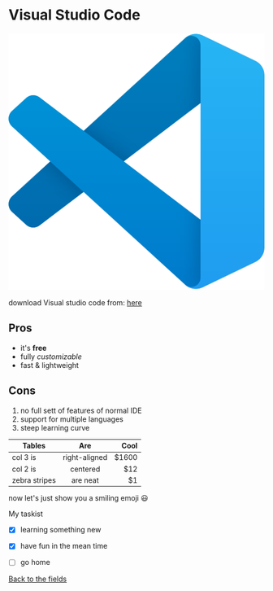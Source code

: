 <h1>Visual Studio Code</h1>

![]( vs_code_image.svg)


download Visual studio code from:
[here](https://code.visualstudio.com/download)

## Pros

 - it's <strong>free</strong>
 - fully <em>customizable</em>
 - fast & lightweight
 
## Cons

1. no full sett of features of normal IDE
1. support for multiple languages
1. steep learning curve

 
 | Tables        | Are           | Cool  |
 | ------------- |:-------------:| -----:|
 | col 3 is      | right-aligned | $1600 |
 | col 2 is      | centered      |   $12 |
 | zebra stripes | are neat      |    $1 |
 
 now let's just show you a smiling emoji 
 :smiley:
 
 My taskist
 
 * [x] learning something new
 * [x] have fun in the mean time
 * [ ] go home


[Back to the fields](/1.The-Fields/)

